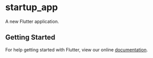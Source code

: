 # startup_app

A new Flutter application.

## Getting Started

For help getting started with Flutter, view our online
[documentation](https://flutter.io/).
